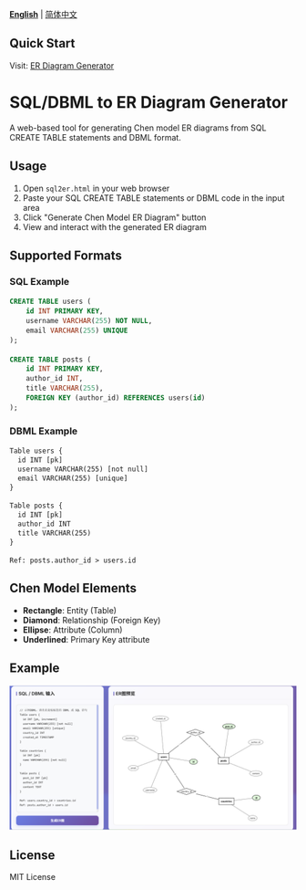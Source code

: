 [**English**](README.en.md) | [简体中文](README.md)

## Quick Start

Visit: [ER Diagram Generator](https://ystemsrx.github.io/ER_diagram_generator/sql2er.html)

# SQL/DBML to ER Diagram Generator

A web-based tool for generating Chen model ER diagrams from SQL CREATE TABLE statements and DBML format.

## Usage

1. Open `sql2er.html` in your web browser
2. Paste your SQL CREATE TABLE statements or DBML code in the input area
3. Click "Generate Chen Model ER Diagram" button
4. View and interact with the generated ER diagram

## Supported Formats

### SQL Example
```sql
CREATE TABLE users (
    id INT PRIMARY KEY,
    username VARCHAR(255) NOT NULL,
    email VARCHAR(255) UNIQUE
);

CREATE TABLE posts (
    id INT PRIMARY KEY,
    author_id INT,
    title VARCHAR(255),
    FOREIGN KEY (author_id) REFERENCES users(id)
);
```

### DBML Example
```dbml
Table users {
  id INT [pk]
  username VARCHAR(255) [not null]
  email VARCHAR(255) [unique]
}

Table posts {
  id INT [pk]
  author_id INT
  title VARCHAR(255)
}

Ref: posts.author_id > users.id
```

## Chen Model Elements

- **Rectangle**: Entity (Table)
- **Diamond**: Relationship (Foreign Key)
- **Ellipse**: Attribute (Column)
- **Underlined**: Primary Key attribute

## Example

![Example 1](https://github.com/ystemsrx/ER_diagram_generator/blob/master/assets/eg1.png?raw=true)

## License

MIT License 